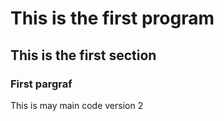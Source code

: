 # This is the first program
## This is the first section
### First pargraf

This is may main code version 2
